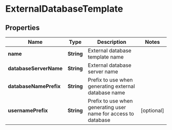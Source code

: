 
# ExternalDatabaseTemplate

## Properties
Name | Type | Description | Notes
------------ | ------------- | ------------- | -------------
**name** | **String** | External database template name | 
**databaseServerName** | **String** | External database server name | 
**databaseNamePrefix** | **String** | Prefix to use when generating external database name | 
**usernamePrefix** | **String** | Prefix to use when generating user name for access to database |  [optional]



